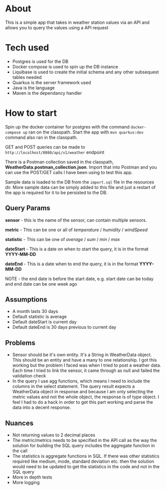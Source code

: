 # About
This is a simple app that takes in weather station values via an API and allows you to query the values using a API request

# Tech used
- Postgres is used for the DB
- Docker compose is used to spin up the DB instance
- Liquibase is used to create the initial schema and any other subsequest tables needed
- Quarkus is the server framework used
- Java is the language
- Maven is the dependancy handler

# How to start
Spin up the docker container for postgres with the command `docker-compose up` ran on the classpath.
Start the app with `mvn quarkus:dev` command also ran in the classpath.

GET and POST queries can be made to `http://localhost/8080/api/v1/weather` endpoint

There is a Postman collection saved in the classpath, **WeatherData.postman_collection.json**. Import that into Postman and you can use the POST/GET calls I have been using to test this app.

Sample data is loaded to the DB from the `import.sql` file in the resources dir. More sample data can be simply added to this file and just a restart of the app is required for it to be persisted to the DB.

## Query Params
**sensor** - this is the name of the sensor, can contain multiple sensors.

**metric** - This can be one or all of _temperature_ / _humidity_ / _windSpeed_

**statistic** - This can be one of _average_ / _sum_ / _min_ / _max_

**dateStart** - This is a date on when to start the query, it is in the format **YYYY-MM-DD**

**dateEnd** - This is a date when to end the query, it is in the format **YYYY-MM-DD**

NOTE - the end date is before the start date, e.g. start date can be today and end date can be one week ago

## Assumptions
- A month lasts 30 days
- Default statistic is average
- Default dateStart is current day
- Default dateEnd is 30 days previous to current day

## Problems
- Sensor should be it's own entity. It's a String in WeatherData object. This should be an entity and have a many to one relationship. I got this working but the problem I faced was when I tried to post a weather data. Each time I tried to link the sensor, it came through as null and failed the validation check
- In the query I use agg functions, which means I need to include the columns in the select statement. The query result expects a WeatherData object in response and because I am only selecting the metric values and not the whole object, the response is of type object. I feel I had to do a hack in order to get this part working and parse the data into a decent response.


## Nuances
- Not returning values to 2 decimal places
- The metric/metrics needs to be specified in the API call as the way the solution for building the SQL query includes the aggregate function in the call
- The statistics is aggregate functions in SQL. If there was other statistics required like medium, mode, standard deviation etc. then the solution would need to be updated to get the statistics in the code and not in the SQL query
- More in depth tests
- More logging